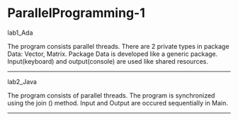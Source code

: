 # ParallelProgramming-1

lab1_Ada

The program consists parallel threads.
There are 2 private types in package Data: Vector, Matrix. Package Data is developed like a generic package.
Input(keyboard) and output(console) are used like shared resources.

----------------------------------------------------------------------

lab2_Java

The program consists of parallel threads.
The program is synchronized using the join () method. Input and Output are occured sequentially in Main.

----------------------------------------------------------------------

